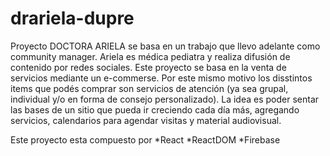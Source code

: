 # drariela-dupre
 
 Proyecto DOCTORA ARIELA se basa en un trabajo que llevo adelante como community manager.
 Ariela es médica pediatra y realiza difusión de contenido por redes sociales.
 Este proyecto se basa en la venta de servicios mediante un e-commerse.
 Por este mismo motivo los disstintos items que podés comprar son servicios de atención (ya sea grupal, individual y/o en forma de consejo personalizado).
 La idea es poder sentar las bases de un sitio que pueda ir creciendo cada día más, agregando servicios, calendarios para agendar visitas y material audiovisual.

 Este proyecto esta compuesto por
 *React
 *ReactDOM
 *Firebase